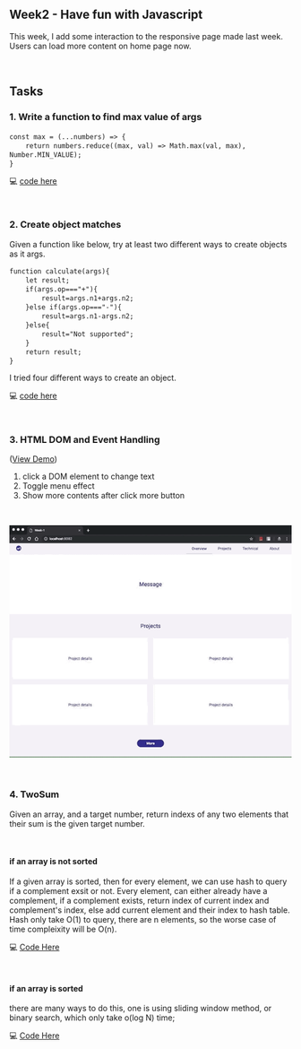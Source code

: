 ## Week2 - Have fun with Javascript



This week, I add some interaction to the responsive page made last week. Users can load more content on home page now.

<br>


## Tasks


### 1. Write a function to find max value of args

```
const max = (...numbers) => {
    return numbers.reduce((max, val) => Math.max(val, max), Number.MIN_VALUE);
}
```

💻 [code here](./max.js)

<br>

### 2. Create object matches 

Given a function like below, try at least two different ways to create objects as it args.

```
function calculate(args){
	let result;
	if(args.op==="+"){
		result=args.n1+args.n2;
	}else if(args.op==="-"){
		result=args.n1-args.n2;
	}else{
		result="Not supported";
	}
	return result;
}
```

I tried four different ways to create an object.

💻 [code here](./createObject.js)


<br>

### 3. HTML DOM and Event Handling

([View Demo](https://skyying.github.io/remote-assignments/Week-1/dist/index.html))

1. click a DOM element to change text
2. Toggle menu effect  
3. Show more contents after click more button

<br>

![screenshot](./screen.gif)

<br>

### 4. TwoSum 

Given an array, and a target number, return indexs of any two elements that their sum is the given target number. 

<br>

#### if an array is not sorted

If a given array is sorted, then for every element, we can use hash to query if a complement exsit or not. Every element, can either already have a complement, if a complement exists, return index of current index and complement's index, else add current element and their index to hash table. Hash only take O(1) to query, there are n elements, so the worse case of time compleixity will be O(n).

💻 [Code Here](./twoSum.js)

<br>

#### if an array is sorted

there are many ways to do this, one is using sliding window method, or binary search, which only take o(log N) time;

💻 [Code Here](./twoSum.js)


